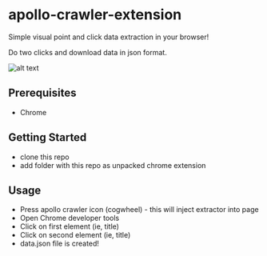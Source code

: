 # apollo-crawler-extension

Simple visual point and click data extraction in your browser!

Do two clicks and download data in json format.

![alt text](https://www.dropbox.com/s/d0vjbyzjjdnwqgv/apollocrawler-extension.png?dl=1 "Browser Image")


## Prerequisites

- Chrome


## Getting Started

- clone this repo
- add folder with this repo as unpacked chrome extension


## Usage 

- Press apollo crawler icon (cogwheel) - this will inject extractor into page
- Open Chrome developer tools
- Click on first element (ie, title)
- Click on second element (ie, title)
- data.json file is created!
